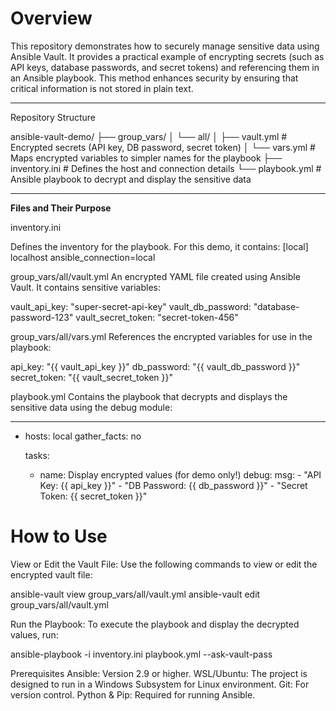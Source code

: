 # **Overview**

This repository demonstrates how to securely manage sensitive data using Ansible Vault. 
It provides a practical example of encrypting secrets (such as API keys, database passwords, 
and secret tokens) and referencing them in an Ansible playbook. This method enhances security 
by ensuring that critical information is not stored in plain text.

---

Repository Structure

ansible-vault-demo/
├── group_vars/
│   └── all/
│       ├── vault.yml       # Encrypted secrets (API key, DB password, secret token)
│       └── vars.yml        # Maps encrypted variables to simpler names for the playbook
├── inventory.ini           # Defines the host and connection details
└── playbook.yml            # Ansible playbook to decrypt and display the sensitive data

---

**Files and Their Purpose**

inventory.ini

Defines the inventory for the playbook. For this demo, it contains:
[local]
localhost ansible_connection=local

group_vars/all/vault.yml
An encrypted YAML file created using Ansible Vault. It contains sensitive variables:

vault_api_key: "super-secret-api-key"
vault_db_password: "database-password-123"
vault_secret_token: "secret-token-456"

group_vars/all/vars.yml
References the encrypted variables for use in the playbook:

api_key: "{{ vault_api_key }}"
db_password: "{{ vault_db_password }}"
secret_token: "{{ vault_secret_token }}"

playbook.yml
Contains the playbook that decrypts and displays the sensitive data using the debug module:

---
- hosts: local
  gather_facts: no

  tasks:
    - name: Display encrypted values (for demo only!)
      debug:
        msg:
          - "API Key: {{ api_key }}"
          - "DB Password: {{ db_password }}"
          - "Secret Token: {{ secret_token }}"

# **How to Use**

View or Edit the Vault File:
Use the following commands to view or edit the encrypted vault file:

ansible-vault view group_vars/all/vault.yml
ansible-vault edit group_vars/all/vault.yml

Run the Playbook:
To execute the playbook and display the decrypted values, run:

ansible-playbook -i inventory.ini playbook.yml --ask-vault-pass

Prerequisites
Ansible: Version 2.9 or higher.
WSL/Ubuntu: The project is designed to run in a Windows Subsystem for Linux environment.
Git: For version control.
Python & Pip: Required for running Ansible.

